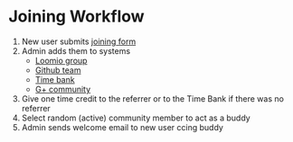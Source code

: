 Joining Workflow
================

1. New user submits [joining form](https://docs.google.com/a/enspiral.com/forms/d/1n8mE-LjrvsDLDDsfSQRkGD4A3kFAQDkykh-ritq0w-A/viewform)
1. Admin adds them to systems
    * [Loomio group](https://www.loomio.org/g/leF7i2Zn/enspiral-academy-learning-community)
    * [Github team](https://github.com/orgs/enspiral-dev-academy/teams/learning-community)
    * [Time bank](https://docs.google.com/a/enspiral.com/spreadsheet/ccc?key=0AudkcrKwMspodGFRdkU5QXVMMTBHUXhsVlMzOUxsdmc#gid=1)
    * [G+ community](https://plus.google.com/communities/111826656011502132993)
1. Give one time credit to the referrer or to the Time Bank if there was no referrer
1. Select random (active) community member to act as a buddy
1. Admin sends welcome email to new user ccing buddy
